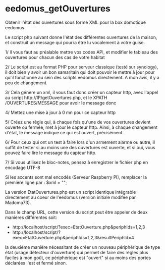 # eedomus_getOuvertures
Obtenir l'état des ouvertures sous forme XML pour la box domotique eedomus

Le script php suivant donne l'état des différentes ouvertures de la maison, et construit un message qui pourra être lu vocalement 
à votre guise.

1/ Il vous faut au préalable mettre vos codes API, et modifier le tableau des ouvertures pour chacun des cas de votre habitat

2/ Le script est au format PHP pour serveur classique (testé sur synology), il doit bien y avoir un bon samaritain 
qui doit pouvoir le mettre à jour pour qu'il fonctionne au sein des scripts eedomus directement. A mon avis, il y a peu de changement.

3/ Cela génère un xml, il vous faut donc créer un capteur http, avec l'appel au script http://IP/getOuvertures.php, 
et le XPATH /OUVERTURES/MESSAGE pour avoir le message donc

4/ Mettez une mise à jour à 0 mn pour ce capteur http

5/ Créez une règle qui, à chaque fois qu'une de vos ouvertures devient ouverte ou fermée, met à jour le capteur http. 
Ainsi, à chaque changement d'état, le message indique ce qui est ouvert, précisément.

6/ Pour ceux qui ont un test à faire lors d'un armement alarme ou autre, il suffit de tester si au moins une des ouvertures est ouverte, 
et si oui, vous pouvez faire lire le message du capteur http.

7/ Si vous utilisez le bloc-notes, pensez à enregistrer le fichier php en encodage UTF-8

Si les accents sont mal encodés (Serveur Raspberry PI), remplacer la première ligne par :
$xml = "<?xml version=\"1.0\" encoding=\"UTF-8\" ?>";


La version EtatOuvertures.php est un script identique intégrable directement au coeur de l'eedomus (version initiale modifée par Madoma73). 

Dans le champ URL, cette version du script peut être appeler de deux manières différentes
soit: 
- http://localhost/script/?exec=EtatOuverture.php&periphIds=1,2,3
- http://localhost/script/?exec=EtatOuverture.php&periphIds=1,2,3&resultPeriphId=4

la deuxième manière nécessitant de créer un nouveau périphérique de type état (usage détecteur d'ouverture) qui permet de faire des règles plus faciles à mon goût, ce périphérique est "ouvert" si au moins des portes déclarées l'est et fermé sinon.
